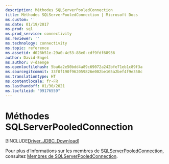 ```yaml
---
description: Méthodes SQLServerPooledConnection
title: Méthodes SQLServerPooledConnection | Microsoft Docs
ms.custom: ''
ms.date: 01/19/2017
ms.prod: sql
ms.prod_service: connectivity
ms.reviewer: ''
ms.technology: connectivity
ms.topic: reference
ms.assetid: d028b51e-29a0-4c53-88e0-cdf9fdf68936
author: David-Engel
ms.author: v-daenge
ms.openlocfilehash: 5ba6a2e50bdd4a89c69072a242bfe71eb1c89f3a
ms.sourcegitcommit: 33f0f190f962059826e002be165a2bef4f9e350c
ms.translationtype: HT
ms.contentlocale: fr-FR
ms.lasthandoff: 01/30/2021
ms.locfileid: "99176559"
---
```

# <a name="sqlserverpooledconnection-methods"></a>Méthodes SQLServerPooledConnection
[!INCLUDE[Driver_JDBC_Download](../../../includes/driver_jdbc_download.md)]

  Pour plus d’informations sur les membres de [SQLServerPooledConnection](../../../connect/jdbc/reference/sqlserverpooledconnection-class.md), consultez [Membres de SQLServerPooledConnection](../../../connect/jdbc/reference/sqlserverpooledconnection-members.md).  
  
  
